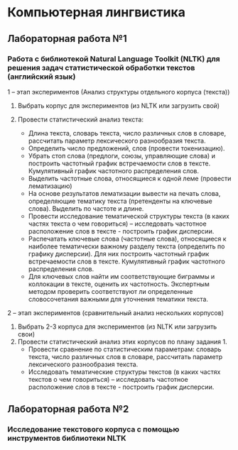 # Компьютерная лингвистика
## Лабораторная работа №1
### Работа с библиотекой Natural Language Toolkit (NLTK) для решения задач статистической обработки текстов (английский язык)

1 – этап экспериментов (Анализ структуры отдельного корпуса (текста))

1) Выбрать корпус для экспериментов (из NLTK или загрузить свой)
2) Провести статистический анализ текста:

   * Длина текста, словарь текста, число различных слов в словаре, рассчитать параметр лексического разнообразия текста.
   * Определить число предложений, слов (провести токенизацию).
   * Убрать стоп слова (предлоги, союзы, управляющие слова) и построить частотный график встречаемости слов в тексте. Кумулятивный график частотного распределения слов.
   * Выделить частотные слова, относящиеся к одной леме (провести лематизацию)
   * На основе результатов лематизации вывести на печать слова, определяющие тематику текста (претенденты на ключевые слова). Выделить по частоте и длине.
   * Провести исследование тематической структуры текста (в каких частях текста о чем говориться) – исследовать частотное расположение слов в тексте - построить график дисперсии.
   * Распечатать ключевые слова (частотные слова), относящиеся к наиболее тематически важному разделу текста (определить по графику дисперсии). Для них построить частотный график встречаемости слов в тексте. Кумулятивный график частотного распределения слов.
   * Для ключевых слов найти им соответствующие биграммы и коллокации в тексте, оценить их частотность. Экспертным методом проверить соответствуют ли определенные словосочетания важными для уточнения тематики текста. 

2 – этап экспериментов (сравнительный анализ нескольких корпусов)

1) Выбрать 2-3 корпуса для экспериментов (из NLTK или загрузить свои)
2) Провести статистический анализ этих корпусов по плану задания 1.
   * Провести сравнение по статистическим параметрам: словарь текста, число различных слов в словаре, рассчитать параметр лексического разнообразия текста.
   * Исследовать тематические структуры текстов (в каких частях текстов о чем говориться) – исследовать частотное расположение слов в тексте - построить график дисперсии.

## Лабораторная работа №2
### Исследование текстового корпуса с помощью инструментов библиотеки NLTK